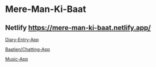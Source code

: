 # Mere-Man-Ki-Baat
 
 ## Netlify https://mere-man-ki-baat.netlify.app/


 [Diary-Entry-App](https://todo-list-sai.web.app/)

 [Baatien/Chatting-App](https://baatien-sai-f00f3.web.app/)

 [Music-App](https://music-mere-man-ki.netlify.app/)
